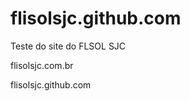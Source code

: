 flisolsjc.github.com
==============

Teste do site do FLSOL SJC

flisolsjc.com.br

flisolsjc.github.com
